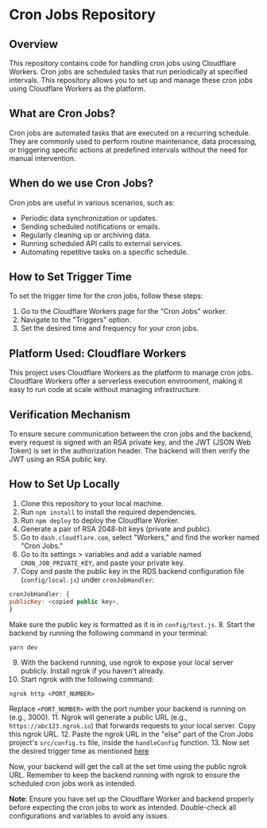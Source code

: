 # Cron Jobs Repository

## Overview

This repository contains code for handling cron jobs using Cloudflare Workers. Cron jobs are scheduled tasks that run periodically at specified intervals. This repository allows you to set up and manage these cron jobs using Cloudflare Workers as the platform.

## What are Cron Jobs?

Cron jobs are automated tasks that are executed on a recurring schedule. They are commonly used to perform routine maintenance, data processing, or triggering specific actions at predefined intervals without the need for manual intervention.

## When do we use Cron Jobs?

Cron jobs are useful in various scenarios, such as:

- Periodic data synchronization or updates.
- Sending scheduled notifications or emails.
- Regularly cleaning up or archiving data.
- Running scheduled API calls to external services.
- Automating repetitive tasks on a specific schedule.

## How to Set Trigger Time

To set the trigger time for the cron jobs, follow these steps:

1. Go to the Cloudflare Workers page for the "Cron Jobs" worker.
2. Navigate to the "Triggers" option.
3. Set the desired time and frequency for your cron jobs.

## Platform Used: Cloudflare Workers

This project uses Cloudflare Workers as the platform to manage cron jobs. Cloudflare Workers offer a serverless execution environment, making it easy to run code at scale without managing infrastructure.

## Verification Mechanism

To ensure secure communication between the cron jobs and the backend, every request is signed with an RSA private key, and the JWT (JSON Web Token) is set in the authorization header. The backend will then verify the JWT using an RSA public key.

## How to Set Up Locally

1. Clone this repository to your local machine.
2. Run `npm install` to install the required dependencies.
3. Run `npm deploy` to deploy the Cloudflare Worker.
4. Generate a pair of RSA 2048-bit keys (private and public).
5. Go to `dash.cloudflare.com`, select "Workers," and find the worker named "Cron Jobs."
6. Go to its settings > variables and add a variable named `CRON_JOB_PRIVATE_KEY`, and paste your private key.
7. Copy and paste the public key in the RDS backend configuration file (`config/local.js`) under `cronJobHandler`:

```js
cronJobHandler: {
publicKey: <copied public key>,
}
```

Make sure the public key is formatted as it is in `config/test.js`. 8. Start the backend by running the following command in your terminal:

```bash
yarn dev
```

9. With the backend running, use ngrok to expose your local server publicly. Install ngrok if you haven't already.
10. Start ngrok with the following command:

```
ngrok http <PORT_NUMBER>
```

Replace `<PORT_NUMBER>` with the port number your backend is running on (e.g., 3000). 
11. Ngrok will generate a public URL (e.g., `https://abc123.ngrok.io`) that forwards requests to your local server. Copy this ngrok URL. 12. Paste the ngrok URL in the "else" part of the Cron Jobs project's `src/config.ts` file, inside the `handleConfig` function. 
13. Now set the desired trigger time as mentioned [here](#how-to-set-trigger-time)

Now, your backend will get the call at the set time using the public ngrok URL. Remember to keep the backend running with ngrok to ensure the scheduled cron jobs work as intended.

**Note**: Ensure you have set up the Cloudflare Worker and backend properly before expecting the cron jobs to work as intended. Double-check all configurations and variables to avoid any issues.
